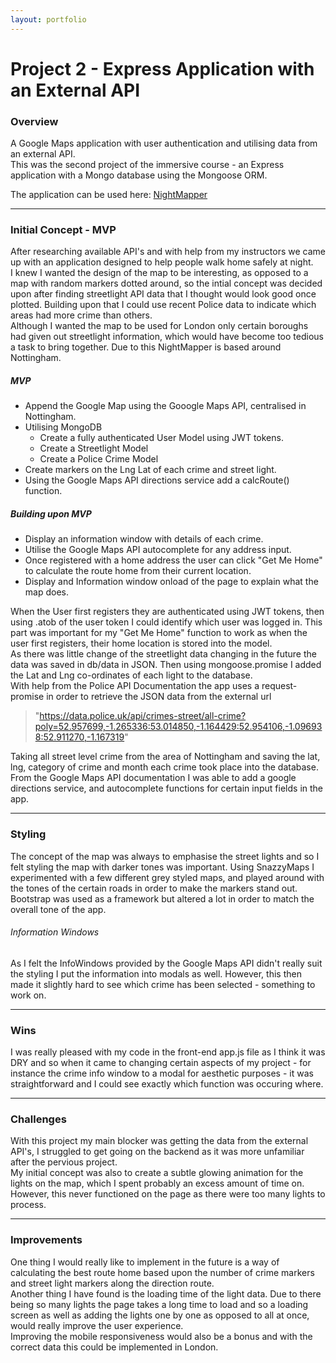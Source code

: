 ```yaml
---
layout: portfolio
---
```

# Project 2 - Express Application with an External API

### Overview

A Google Maps application with user authentication and utilising data from an external API.  
This was the second project of the immersive course - an Express application with a Mongo database using the Mongoose ORM.

The application can be used here: [NightMapper](https://nightmapper.herokuapp.com/)

***

### Initial Concept - MVP
After researching available API's and with help from my instructors we came up with an application designed to help people walk home safely at night.  
I knew I wanted the design of the map to be interesting, as opposed to a map with random markers dotted around, so the intial concept was decided upon after finding streetlight API data that I thought would look good once plotted. Building upon that I could use recent Police data to indicate which areas had more crime than others.  
Although I wanted the map to be used for London only certain boroughs had given out streetlight information, which would have become too tedious a task to bring together.  Due to this NightMapper is based around Nottingham.

##### MVP

* Append the Google Map using the Gooogle Maps API, centralised in Nottingham.
* Utilising MongoDB
  *  Create a fully authenticated User Model using JWT tokens.
  * Create a Streetlight Model
  * Create a Police Crime Model
* Create markers on the Lng Lat of each crime and street light.
* Using the Google Maps API directions service add a calcRoute() function.

##### Building upon MVP

* Display an information window with details of each crime.
* Utilise the Google Maps API autocomplete for any address input.
* Once registered with a home address the user can click "Get Me Home" to calculate the route home from their current location.
* Display and Information window onload of the page to explain what the map does.

When the User first registers they are authenticated using JWT tokens, then using .atob of the user token I could identify which user was logged in. This part was important for my "Get Me Home" function to work as when the user first registers, their home location is stored into the model.  
As there was little change of the streetlight data changing in the future the data was saved in db/data in JSON. Then using mongoose.promise I added the Lat and Lng co-ordinates of each light to the database.  
With help from the Police API Documentation the app uses a request-promise in order to retrieve the JSON data from the external url    
>"https://data.police.uk/api/crimes-street/all-crime?poly=52.957699,-1.265336:53.014850,-1.164429:52.954106,-1.096938:52.911270,-1.167319"   

Taking all street level crime from the area of Nottingham and saving the lat, lng, category of crime and month each crime took place into the database.  
From the Google Maps API documentation I was able to add a google directions service, and autocomplete functions for certain input fields in the app.

***

### Styling
The concept of the map was always to emphasise the street lights and so I felt styling the map with darker tones was important. Using SnazzyMaps I experimented with a few different grey styled maps, and played around with the tones of the certain roads in order to make the markers stand out.  
Bootstrap was used as a framework but altered a lot in order to match the overall tone of the app.

###### Information Windows
As I felt the InfoWindows provided by the Google Maps API didn't really suit the styling I put the information into modals as well. However, this then made it slightly hard to see which crime has been selected - something to work on.

***

### Wins

I was really pleased with my code in the front-end app.js file as I think it was DRY and so when it came to changing certain aspects of my project - for instance the crime info window to a modal for aesthetic purposes - it was straightforward and I could see exactly which function was occuring where.

***

### Challenges
With this project my main blocker was getting the data from the external API's, I struggled to get going on the backend as it was more unfamiliar after the pervious project.  
My initial concept was also to create a subtle glowing animation for the lights on the map, which I spent probably an excess amount of time on. However, this never functioned on the page as there were too many lights to process.

***

### Improvements

One thing I would really like to implement in the future is a way of calculating the best route home based upon the number of crime markers and street light markers along the direction route.   
Another thing I have found is the loading time of the light data. Due to there being so many lights the page takes a long time to load and so a loading screen as well as adding the lights one by one as opposed to all at once, would really improve the user experience.  
Improving the mobile responsiveness would also be a bonus and with the correct data this could be implemented in London.

